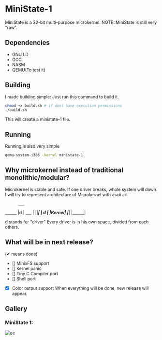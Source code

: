 # MiniState-1
MiniState is a 32-bit multi-purpose microkernel.
NOTE::MiniState is still very "raw".
## Dependencies
* GNU LD
* GCC
* NASM 
* QEMU(To test it)
## Building
I made building simple: Just run this command to build it.
```bash
chmod +x build.sh # if dont have execution permissions
./build.sh
```
This will create a ministate-1 file.
## Running
Running is also very simple
```bash
qemu-system-i386 -kernel ministate-1
```
## Why microkernel instead of traditional monolithic/modular?
Microkernel is stable and safe. If one driver breaks, whole system will down.
I will try to represent architecture of Microkernel with ascii art

          ___
  ______ |d  |  ___
 |      ||___| | d |
 |Kernel|      |___|
 |______|

d stands for "driver"
Every driver is in his own space, divided from each others.

## What will be in next release?
(✔ means done)
- [] MinixFS support
- [] Kernel panic
- [] Tiny C Compiler port
- [] Shell port
- [x] Color output support
When everything will be done, new release will appear.
## Gallery
### MiniState 1:
![ee](https://i.ibb.co/X1TV8dC/minist.png)
